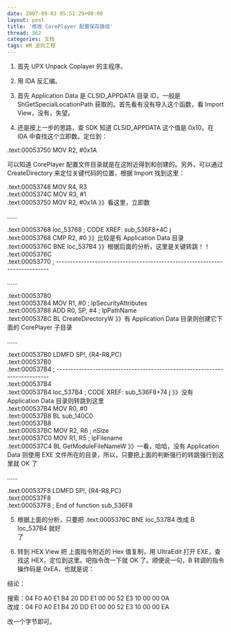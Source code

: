 ```yaml
---
date: 2007-09-03 05:51:29+00:00
layout: post
title: '修改 CorePlayer 配置保存路径'
thread: 362
categories: 文档
tags: WM 逆向工程
---
```


1. 首先 UPX Unpack Coplayer 的主程序。  
  
2. 用 IDA 反汇编。  
  
3. 首先 Application Data 是 CLSID_APPDATA 目录 ID，一般是 ShGetSpecialLocationPath 获取的。首先看有没有导入这个函数，看 Import View，没有，失望。  
  
4. 还是按上一步的思路，查 SDK 知道 CLSID_APPDATA 这个值是 0x10。在 IDA 中查找这个立即数。定位到：<!-- more -->  
  
  
.text:00053750                 MOV     R2, #0x1A  
  
  
  可以知道 CorePlayer 配置文件目录就是在这附近得到和创建的。另外，可以通过 CreateDirectory 来定位关键代码的位置，根据 Import 找到这里：  
  
  
.text:00053748                 MOV     R4, R3  
.text:0005374C                 MOV     R3, #1  
.text:00053750                 MOV     R2, #0x1A 》》看这里，立即数  
  
……  
  
.text:00053768 loc_53768                               ; CODE XREF: sub_536F8+4C j  
.text:00053768                 CMP     R2, #0  》》比较是有 Application Data 目录  
.text:0005376C                 BNE     loc_537B4  》》根据后面的分析，这里是关键转跳！！  
.text:0005376C  
.text:00053770 ; ---------------------------------------------------------------------------  
  
……  
  
.text:00053780  
.text:00053784                 MOV     R1, #0          ; lpSecurityAttributes  
.text:00053788                 ADD     R0, SP, #4      ; lpPathName  
.text:0005378C                 BL      CreateDirectoryW  》》有 Application Data 目录则创建它下面的 CorePlayer 子目录  
  
……  
  
.text:000537B0                 LDMFD   SP!, {R4-R8,PC}  
.text:000537B0  
.text:000537B4 ; ---------------------------------------------------------------------------  
.text:000537B4  
.text:000537B4 loc_537B4                               ; CODE XREF: sub_536F8+74 j  》》没有 Application Data 目录则转跳到这里  
.text:000537B4                 MOV     R0, #0  
.text:000537B8                 BL      sub_140C0  
.text:000537B8  
.text:000537BC                 MOV     R2, R6          ; nSize  
.text:000537C0                 MOV     R1, R5          ; lpFilename  
.text:000537C4                 BL      GetModuleFileNameW  》》一看，哈哈，没有 Application Data 则使用 EXE 文件所在的目录，所以，只要把上面的判断强行的转跳强行到这里就 OK 了  
  
……  
  
.text:000537F8                 LDMFD   SP!, {R4-R8,PC}  
.text:000537F8  
.text:000537F8 ; End of function sub_536F8  
  
  
5. 根据上面的分析，只要把 .text:0005376C                 BNE     loc_537B4 改成 B     loc_537B4 就好  
了  
  
6. 转到 HEX View 把 上面指令附近的 Hex 值复制，用 UltraEdit 打开 EXE，查找这 HEX，定位到这里。吧指令改一下就 OK 了。顺便说一句，B 转调的指令操作码是 0xEA，也就是说：  
  
结论：  
  
搜索：04 F0 A0 E1 B4 20 DD E1  00 00 52 E3 10 00 00 0A  
改成：04 F0 A0 E1 B4 20 DD E1  00 00 52 E3 10 00 00 EA  
  
改一个字节即可。  

